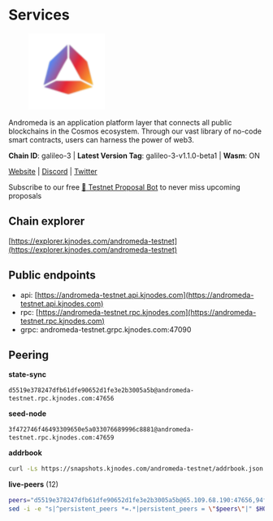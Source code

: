 # Services

<figure><img src="https://raw.githubusercontent.com/kj89/cosmos-images/main/logos/andromeda.png" width="150" alt=""><figcaption></figcaption></figure>

Andromeda is an application platform layer that connects all  public blockchains in the Cosmos ecosystem. Through our vast  library of no-code smart contracts, users can harness the power of web3.

**Chain ID**: galileo-3 | **Latest Version Tag**: galileo-3-v1.1.0-beta1 | **Wasm**: ON

[Website](https://www.andromedaprotocol.io) | [Discord](https://discord.gg/wzM3kSN3sE) | [Twitter](https://twitter.com/andromedaprot)



Subscribe to our free [🤖 Testnet Proposal Bot](https://t.me/kjnodes_testnet_proposal_bot) to never miss upcoming proposals


## Chain explorer
[https://explorer.kjnodes.com/andromeda-testnet](https://explorer.kjnodes.com/andromeda-testnet)

## Public endpoints

* api: [https://andromeda-testnet.api.kjnodes.com](https://andromeda-testnet.api.kjnodes.com)
* rpc: [https://andromeda-testnet.rpc.kjnodes.com](https://andromeda-testnet.rpc.kjnodes.com)
* grpc: andromeda-testnet.grpc.kjnodes.com:47090

## Peering

**state-sync**

```text
d5519e378247dfb61dfe90652d1fe3e2b3005a5b@andromeda-testnet.rpc.kjnodes.com:47656
```

**seed-node**

```text
3f472746f46493309650e5a033076689996c8881@andromeda-testnet.rpc.kjnodes.com:47659
```

**addrbook**
```bash
curl -Ls https://snapshots.kjnodes.com/andromeda-testnet/addrbook.json > $HOME/.andromedad/config/addrbook.json
```

**live-peers** (12)
```bash
peers="d5519e378247dfb61dfe90652d1fe3e2b3005a5b@65.109.68.190:47656,94fdba93b79d27701896d65d8e60155e06326532@65.109.63.110:15656,e95899eb682e517d74449dd575073daf1a3266d5@135.181.208.169:27656,a14e423bd01f55bdc29c2eeac99aaa0398e94228@45.14.194.212:26656,03603fb96ded3aabe7451efad31fb8d0c523a0ee@146.19.75.97:26656,0f966c78a7ac4722bd389f5c010efb8235ca8f73@65.108.227.112:14656,433cc64756cb7f00b5fb4b26de97dc0db72b27ca@65.108.216.219:6656,0cc98f28ed826b3b43d2c88deb214ff01b36f6ce@159.69.126.18:15656,f1d30c5f2d5882823317718eb4455f87ae846d0a@85.239.235.235:30656,3f9594221efe3e9cd4d0de31f71993fc0f12bf01@65.21.245.252:26656,6ef441d08cdb54b9f058884509ec65349976d73d@178.172.212.167:26656,bd323d2c7ce260b831d20923d390e4a1623f32c4@213.239.215.195:20095"
sed -i -e "s|^persistent_peers *=.*|persistent_peers = \"$peers\"|" $HOME/.andromedad/config/config.toml
```
